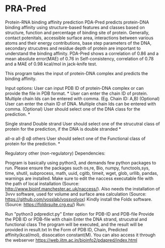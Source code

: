 # PRA-Pred
Protein-RNA binding affinity prediction
PDA-Pred predicts protein-DNA binding affinity using structure-based features and classes based on structure, function and percentage of binding site of protein. Generally, contact potenitals, accessible surface area, interactions between various atoms and their energy contributions, base step parameters of the DNA, secondary strucutres and residue depth of protein are important to understand the binding affinity. PDA-Pred shows a correlation of 0.86 and a mean absolute error(MAE) of 0.76 in Self-consistency, correlation of 0.78 and a MAE of 0.98 kcal/mol in jack-knife test.

This program takes the input of protein-DNA complex and predicts the binding affinity.

Input options: User can input PDB ID of protein-DNA complex or can provide the file in PDB format. * User can enter the chain ID of protein. Multiple chain Ids can be entered with comma. (Eg. Chain ID: A,B) (Optional) User can enter the chain ID of DNA. Multiple chain Ids can be entered with comma. (Optional) User should select one of the DNA class for the prediction. *

Single strand
Double strand
User should select one of the strucutral class of protein for the prediction, if the DNA is double stranded *

all-α
all-β
αβ
others
User should select one of the Functional class of protein for the prediction. *

Regulatory
other (non-regulatory)
Dependencies:

Program is basically using python3, and demands few python packages to run.
Please ensure the packages such os,re, Bio, numpy, functools,sys, time, shutil, subprocess, math, uuid, cgitb, timeit, wget, glob, urllib, pandas, warnings are installed.
Make sure to edit the naccess executable file with the path of local installation (Source: http://www.bioinf.manchester.ac.uk/naccess/).
Also needs the installation of 3vvv software, used for volume and surface area calculation (Source: https://github.com/vosslab/vossvolvox)
Kindly install the Foldx software. (Source: https://foldxsuite.crg.eu/)
Run:

Run "python3 pdpredict.py"
Enter option for PDB-ID and PDB-file
Provide the PDB ID or PDB-file with chain
Enter the DNA strand, strucutral and functional class
The program will be executed, and the result will be provided in result.txt In the Form of PDB ID, Chain, Predicted affinity(kcal/mol), dissocation constant(M). You can also access it through the webserver https://web.iitm.ac.in/bioinfo2/pdapred/index.html
